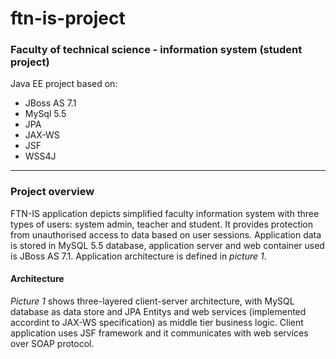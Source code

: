 # ftn-is-project
### Faculty of technical science - information system (student project)

Java EE project based on:
* JBoss AS 7.1
* MySql 5.5
* JPA
* JAX-WS
* JSF
* WSS4J

---

### Project overview
FTN-IS application depicts simplified faculty information system with three types of users: system admin, teacher and student. It provides protection from unauthorised access to data based on user sessions. Application data is stored in MySQL 5.5 database, application server and web container used is JBoss AS 7.1. Application architecture is defined in *picture 1*.

#### Architecture
*Picture 1* shows three-layered client-server architecture, with MySQL database as data store and JPA Entitys and web services (implemented accordint to JAX-WS specification) as middle tier business logic. Client application uses JSF framework and it communicates with web services over SOAP protocol.
